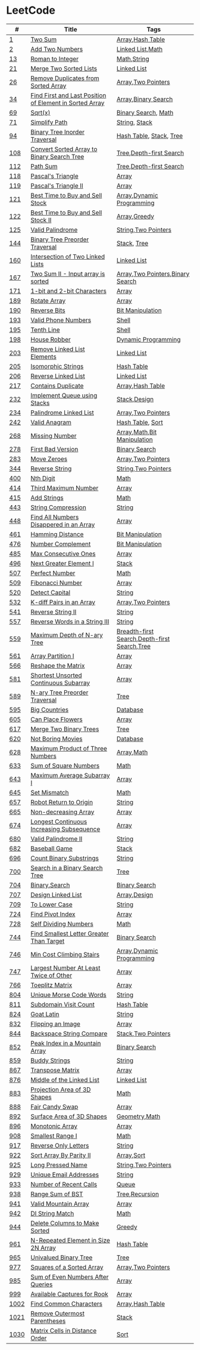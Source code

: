 # LeetCode

| #        | Title                                                       | Tags                                                     |
|----------|-------------------------------------------------------------|----------------------------------------------------------|
| [1][]    | [Two Sum][]                                                 | [Array][],[Hash Table][]                                 |
| [2][]    | [Add Two Numbers][]                                         | [Linked List][],[Math][]                                 |
| [13][]   | [Roman to Integer][]                                        | [Math][],[String][]                                      |
| [21][]   | [Merge Two Sorted Lists][]                                  | [Linked List][]                                          |
| [26][]   | [Remove Duplicates from Sorted Array][]                     | [Array][],[Two Pointers][]                               |
| [34][]   | [Find First and Last Position of Element in Sorted Array][] | [Array][],[Binary Search][]                              |
| [69][]   | [Sqrt(x)][]                                                 | [Binary Search][], [Math][]                              |
| [71][]   | [Simplify Path][]                                           | [String][], [Stack][]                                    |
| [94][]   | [Binary Tree Inorder Traversal][]                           | [Hash Table][], [Stack][], [Tree][]                      |
| [108][]  | [Convert Sorted Array to Binary Search Tree][]              | [Tree][],[Depth-first Search][]                          |
| [112][]  | [Path Sum][]                                                | [Tree][],[Depth-first Search][]                          |
| [118][]  | [Pascal's Triangle][]                                       | [Array][]                                                |
| [119][]  | [Pascal's Triangle II][]                                    | [Array][]                                                |
| [121][]  | [Best Time to Buy and Sell Stock][]                         | [Array][],[Dynamic Programming][]                        |
| [122][]  | [Best Time to Buy and Sell Stock II][]                      | [Array][],[Greedy][]                                     |
| [125][]  | [Valid Palindrome][]                                        | [String][],[Two Pointers][]                              |
| [144][]  | [Binary Tree Preorder Traversal][]                          | [Stack][], [Tree][]                                      |
| [160][]  | [Intersection of Two Linked Lists][]                        | [Linked List][]                                          |
| [167][]  | [Two Sum II - Input array is sorted][]                      | [Array][],[Two Pointers][],[Binary Search][]             |
| [171][]  | [1-bit and 2-bit Characters][]                              | [Array][]                                                |
| [189][]  | [Rotate Array][]                                            | [Array][]                                                |
| [190][]  | [Reverse Bits][]                                            | [Bit Manipulation][]                                     |
| [193][]  | [Valid Phone Numbers][]                                     | [Shell][]                                                |
| [195][]  | [Tenth Line][]                                              | [Shell][]                                                |
| [198][]  | [House Robber][]                                            | [Dynamic Programming][]                                  |
| [203][]  | [Remove Linked List Elements][]                             | [Linked List][]                                          |
| [205][]  | [Isomorphic Strings][]                                      | [Hash Table][]                                           |
| [206][]  | [Reverse Linked List][]                                     | [Linked List][]                                          |
| [217][]  | [Contains Duplicate][]                                      | [Array][],[Hash Table][]                                 |
| [232][]  | [Implement Queue using Stacks][]                            | [Stack][],[Design][]                                     |
| [234][]  | [Palindrome Linked List][]                                  | [Array][],[Two Pointers][]                               |
| [242][]  | [Valid Anagram][]                                           | [Hash Table][], [Sort][]                                 |
| [268][]  | [Missing Number][]                                          | [Array][],[Math][],[Bit Manipulation][]                  |
| [278][]  | [First Bad Version][]                                       | [Binary Search][]                                        |
| [283][]  | [Move Zeroes][]                                             | [Array][],[Two Pointers][]                               |
| [344][]  | [Reverse String][]                                          | [String][],[Two Pointers][]                              |
| [400][]  | [Nth Digit][]                                               | [Math][]                                                 |
| [414][]  | [Third Maximum Number][]                                    | [Array][]                                                |
| [415][]  | [Add Strings][]                                             | [Math][]                                                 |
| [443][]  | [String Compression][]                                      | [String][]                                               |
| [448][]  | [Find All Numbers Disappered in an Array][]                 | [Array][]                                                |
| [461][]  | [Hamming Distance][]                                        | [Bit Manipulation][]                                     |
| [476][]  | [Number Complement][]                                       | [Bit Manipulation][]                                     |
| [485][]  | [Max Consecutive Ones][]                                    | [Array][]                                                |
| [496][]  | [Next Greater Element I][]                                  | [Stack][]                                                |
| [507][]  | [Perfect Number][]                                          | [Math][]                                                 |
| [509][]  | [Fibonacci Number][]                                        | [Array][]                                                |
| [520][]  | [Detect Capital][]                                          | [String][]                                               |
| [532][]  | [K-diff Pairs in an Array][]                                | [Array][],[Two Pointers][]                               |
| [541][]  | [Reverse String II][]                                       | [String][]                                               |
| [557][]  | [Reverse Words in a String III][]                           | [String][]                                               |
| [559][]  | [Maximum Depth of N-ary Tree][]                             | [Breadth-first Search][],[Depth-first Search][],[Tree][] |
| [561][]  | [Array Partition I][]                                       | [Array][]                                                |
| [566][]  | [Reshape the Matrix][]                                      | [Array][]                                                |
| [581][]  | [Shortest Unsorted Continuous Subarray][]                   | [Array][]                                                |
| [589][]  | [N-ary Tree Preorder Traversal][]                           | [Tree][]                                                 |
| [595][]  | [Big Countries][]                                           | [Database][]                                             |
| [605][]  | [Can Place Flowers][]                                       | [Array][]                                                |
| [617][]  | [Merge Two Binary Trees][]                                  | [Tree][]                                                 |
| [620][]  | [Not Boring Movies][]                                       | [Database][]                                             |
| [628][]  | [Maximum Product of Three Numbers][]                        | [Array][],[Math][]                                       |
| [633][]  | [Sum of Square Numbers][]                                   | [Math][]                                                 |
| [643][]  | [Maximum Average Subarray I][]                              | [Array][]                                                |
| [645][]  | [Set Mismatch][]                                            | [Math][]                                                 |
| [657][]  | [Robot Return to Origin][]                                  | [String][]                                               |
| [665][]  | [Non-decreasing Array][]                                    | [Array][]                                                |
| [674][]  | [Longest Continuous Increasing Subsequence][]               | [Array][]                                                |
| [680][]  | [Valid Palindrome II][]                                     | [String][]                                               |
| [682][]  | [Baseball Game][]                                           | [Stack][]                                                |
| [696][]  | [Count Binary Substrings][]                                 | [String][]                                               |
| [700][]  | [Search in a Binary Search Tree][]                          | [Tree][]                                                 |
| [704][]  | [Binary.Search][]                                           | [Binary Search][]                                        |
| [707][]  | [Design Linked List][]                                      | [Array][],[Design][]                                     |
| [709][]  | [To Lower Case][]                                           | [String][]                                               |
| [724][]  | [Find Pivot Index][]                                        | [Array][]                                                |
| [728][]  | [Self Dividing Numbers][]                                   | [Math][]                                                 |
| [744][]  | [Find Smallest Letter Greater Than Target][]                | [Binary Search][]                                        |
| [746][]  | [Min Cost Climbing Stairs][]                                | [Array][],[Dynamic Programming][]                        |
| [747][]  | [Largest Number At Least Twice of Other][]                  | [Array][]                                                |
| [766][]  | [Toeplitz Matrix][]                                         | [Array][]                                                |
| [804][]  | [Unique Morse Code Words][]                                 | [String][]                                               |
| [811][]  | [Subdomain Visit Count][]                                   | [Hash Table][]                                           |
| [824][]  | [Goat Latin][]                                              | [String][]                                               |
| [832][]  | [Flipping an Image][]                                       | [Array][]                                                |
| [844][]  | [Backspace String Compare][]                                | [Stack][],[Two Pointers][]                               |
| [852][]  | [Peak Index in a Mountain Array][]                          | [Binary Search][]                                        |
| [859][]  | [Buddy Strings][]                                           | [String][]                                               |
| [867][]  | [Transpose Matrix][]                                        | [Array][]                                                |
| [876][]  | [Middle of the Linked List][]                               | [Linked List][]                                          |
| [883][]  | [Projection Area of 3D Shapes][]                            | [Math][]                                                 |
| [888][]  | [Fair Candy Swap][]                                         | [Array][]                                                |
| [892][]  | [Surface Area of 3D Shapes][]                               | [Geometry][],[Math][]                                    |
| [896][]  | [Monotonic Array][]                                         | [Array][]                                                |
| [908][]  | [Smallest Range I][]                                        | [Math][]                                                 |
| [917][]  | [Reverse Only Letters][]                                    | [String][]                                               |
| [922][]  | [Sort Array By Parity II][]                                 | [Array][],[Sort][]                                       |
| [925][]  | [Long Pressed Name][]                                       | [String][],[Two Pointers][]                              |
| [929][]  | [Unique Email Addresses][]                                  | [String][]                                               |
| [933][]  | [Number of Recent Calls][]                                  | [Queue][]                                                |
| [938][]  | [Range Sum of BST][]                                        | [Tree][],[Recursion][]                                   |
| [941][]  | [Valid Mountain Array][]                                    | [Array][]                                                |
| [942][]  | [DI String Match][]                                         | [Math][]                                                 |
| [944][]  | [Delete Columns to Make Sorted][]                           | [Greedy][]                                               |
| [961][]  | [N-Repeated Element in Size 2N Array][]                     | [Hash Table][]                                           |
| [965][]  | [Univalued Binary Tree][]                                   | [Tree][]                                                 |
| [977][]  | [Squares of a Sorted Array][]                               | [Array][],[Two Pointers][]                               |
| [985][]  | [Sum of Even Numbers After Queries][]                       | [Array][]                                                |
| [999][]  | [Available Captures for Rook][]                             | [Array][]                                                |
| [1002][] | [Find Common Characters][]                                  | [Array][],[Hash Table][]                                 |
| [1021][] | [Remove Outermost Parentheses][]                            | [Stack][]                                                |
| [1030][] | [Matrix Cells in Distance Order][]                          | [Sort][]                                                 |


<!-- Questions -->
[1]: https://leetcode.com/problems/two-sum/
[2]: https://leetcode.com/problems/add-two-numbers/
[13]: https://leetcode.com/problems/roman-to-integer/
[21]: https://leetcode.com/problems/merge-two-sorted-lists/
[26]: https://leetcode.com/problems/remove-duplicates-from-sorted-array/
[34]: https://leetcode.com/problems/find-first-and-last-position-of-element-in-sorted-array/
[69]: https://leetcode.com/problems/sqrtx/
[71]: https://leetcode.com/problems/simplify-path/
[94]: https://leetcode.com/problems/binary-tree-inorder-traversal/
[108]: https://leetcode.com/problems/convert-sorted-array-to-binary-search-tree/
[112]: https://leetcode.com/problems/path-sum/
[118]: https://leetcode.com/problems/pascals-triangle/
[119]: https://leetcode.com/problems/pascals-triangle-ii/
[121]: https://leetcode.com/problems/best-time-to-buy-and-sell-stock/
[122]: https://leetcode.com/problems/best-time-to-buy-and-sell-stock-ii/
[125]: https://leetcode.com/problems/valid-palindrome/
[144]: https://leetcode.com/problems/binary-tree-preorder-traversal/
[160]: https://leetcode.com/problems/intersection-of-two-linked-lists/
[167]: https://leetcode.com/problems/two-sum-ii-input-array-is-sorted/
[171]: https://leetcode.com/problems/1-bit-and-2-bit-characters/
[189]: https://leetcode.com/problems/rotate-array/
[190]: https://leetcode.com/problems/reverse-bits/
[193]: https://leetcode.com/problems/valid-phone-numbers/
[195]: https://leetcode.com/problems/tenth-line/
[198]: https://leetcode.com/problems/house-robber/
[203]: https://leetcode.com/problems/remove-linked-list-elements/
[205]: https://leetcode.com/problems/isomorphic-strings/
[206]: https://leetcode.com/problems/reverse-linked-list/
[217]: https://leetcode.com/problems/contains-duplicate/
[232]: https://leetcode.com/problems/implement-queue-using-stacks/
[234]: https://leetcode.com/problems/palindrome-linked-list/
[242]: https://leetcode.com/problems/valid-anagram/
[268]: https://leetcode.com/problems/missing-number/
[278]: https://leetcode.com/problems/first-bad-version/
[283]: https://leetcode.com/problems/move-zeroes/
[344]: https://leetcode.com/problems/reverse-string/
[400]: https://leetcode.com/problems/nth-digit/
[414]: https://leetcode.com/problems/third-maximum-number/
[415]: https://leetcode.com/problems/add-strings/
[443]: https://leetcode.com/problems/string-compression/
[448]: https://leetcode.com/problems/find-all-numbers-disappeared-in-an-array/
[461]: https://leetcode.com/problems/hamming-distance/
[476]: https://leetcode.com/problems/number-complement/
[485]: https://leetcode.com/problems/max-consecutive-ones/
[496]: https://leetcode.com/problems/next-greater-element-i/
[507]: https://leetcode.com/problems/perfect-number/
[509]: https://leetcode.com/problems/fibonacci-number/
[520]: https://leetcode.com/problems/detect-capital/
[532]: https://leetcode.com/problems/k-diff-pairs-in-an-array/
[541]: https://leetcode.com/problems/reverse-string-ii/
[557]: https://leetcode.com/problems/reverse-words-in-a-string-iii/
[559]: https://leetcode.com/problems/maximum-depth-of-n-ary-tree/
[561]: https://leetcode.com/problems/array-partition-i/
[566]: https://leetcode.com/problems/reshape-the-matrix/
[581]: https://leetcode.com/problems/shortest-unsorted-continuous-subarray/
[589]: https://leetcode.com/problems/n-ary-tree-preorder-traversal/
[595]: https://leetcode.com/problems/big-countries/
[605]: https://leetcode.com/problems/can-place-flowers/
[617]: https://leetcode.com/problems/merge-two-binary-trees/
[620]: https://leetcode.com/problems/not-boring-movies/
[628]: https://leetcode.com/problems/maximum-product-of-three-numbers/
[633]: https://leetcode.com/problems/sum-of-square-numbers/
[643]: https://leetcode.com/problems/maximum-average-subarray-i/
[645]: https://leetcode.com/problems/set-mismatch/
[657]: https://leetcode.com/problems/robot-return-to-origin/
[665]: https://leetcode.com/problems/non-decreasing-array/
[674]: https://leetcode.com/problems/longest-continuous-increasing-subsequence/
[680]: https://leetcode.com/problems/valid-palindrome-ii/
[682]: https://leetcode.com/problems/baseball-game/
[696]: https://leetcode.com/problems/count-binary-substrings/
[700]: https://leetcode.com/problems/search-in-a-binary-search-tree/
[704]: https://leetcode.com/problems/binary-search/
[707]: https://leetcode.com/problems/design-linked-list/
[709]: https://leetcode.com/problems/to-lower-case/
[724]: https://leetcode.com/problems/find-pivot-index/
[728]: https://leetcode.com/problems/self-dividing-numbers/
[744]: https://leetcode.com/problems/find-smallest-letter-greater-than-target/
[746]: https://leetcode.com/problems/min-cost-climbing-stairs
[747]: https://leetcode.com/problems/largest-number-at-least-twice-of-others
[766]: https://leetcode.com/problems/toeplitz-matrix/
[804]: https://leetcode.com/problems/unique-morse-code-words/
[811]: https://leetcode.com/problems/subdomain-visit-count/
[824]: https://leetcode.com/problems/goat-latin/
[832]: https://leetcode.com/problems/flipping-an-image/
[844]: https://leetcode.com/problems/backspace-string-compare/
[852]: https://leetcode.com/problems/peak-index-in-a-mountain-array/
[859]: https://leetcode.com/problems/buddy-strings/
[867]: https://leetcode.com/problems/transpose-matrix/
[876]: https://leetcode.com/problems/middle-of-the-linked-list/
[883]: https://leetcode.com/problems/projection-area-of-3d-shapes/
[888]: https://leetcode.com/problems/fair-candy-swap/
[892]: https://leetcode.com/problems/surface-area-of-3d-shapes/
[896]: https://leetcode.com/problems/monotonic-array/
[908]: https://leetcode.com/problems/smallest-range-i/
[917]: https://leetcode.com/problems/reverse-only-letters/
[922]: https://leetcode.com/problems/sort-array-by-parity-ii/
[925]: https://leetcode.com/problems/long-pressed-name/
[929]: https://leetcode.com/problems/unique-email-addresses/
[933]: https://leetcode.com/problems/number-of-recent-calls/
[938]: https://leetcode.com/problems/range-sum-of-bst/
[941]: https://leetcode.com/problems/valid-mountain-array/
[942]: https://leetcode.com/problems/di-string-match/
[944]: https://leetcode.com/problems/delete-columns-to-make-sorted/
[961]: https://leetcode.com/problems/n-repeated-element-in-size-2n-array/
[965]: https://leetcode.com/problems/univalued-binary-tree/
[977]: https://leetcode.com/problems/squares-of-a-sorted-array/
[985]: https://leetcode.com/problems/sum-of-even-numbers-after-queries/
[999]: https://leetcode.com/problems/available-captures-for-rook/
[1002]: https://leetcode.com/problems/find-common-characters/
[1021]: https://leetcode.com/problems/remove-outermost-parentheses/
[1030]: https://leetcode.com/problems/matrix-cells-in-distance-order/

<!-- Tags -->
[Array]: https://leetcode.com/tag/array/
[Binary Search]: https://leetcode.com/tag/binary-search/
[Bit Manipulation]: https://leetcode.com/tag/bit-manipulation/
[Breadth-first Search]: https://leetcode.com/tag/breadth-first-search/
[Depth-first Search]: https://leetcode.com/tag/depth-first-search/
[Design]: https://leetcode.com/tag/design/
[Dynamic Programming]: https://leetcode.com/tag/dynamic-programming/
[Geometry]: https://leetcode.com/tag/geometry/
[Greedy]: https://leetcode.com/tag/greedy/
[Hash Table]: https://leetcode.com/tag/hash-table/
[Linked List]: https://leetcode.com/tag/linked-list/
[Math]: https://leetcode.com/tag/math/
[Recursion]: https://leetcode.com/tag/recursion/
[Sort]: https://leetcode.com/tag/sort/
[Stack]: https://leetcode.com/tag/stack/
[String]: https://leetcode.com/tag/string/
[Tree]: https://leetcode.com/tag/tree/
[Two Pointers]: https://leetcode.com/tag/two-pointers/
[Queue]: https://leetcode.com/tag/queue/

[Database]: https://leetcode.com/problemset/database/
[Shell]: https://leetcode.com/problemset/shell/

<!-- Solutions -->
[Two Sum]: ./0001-Two.Sum/
[Add Two Numbers]: ./0002-Add.Two.Numbers/
[Roman to Integer]: ./0013-Romain.to.Integer/
[Merge Two Sorted Lists]: ./0021-Merge.Two.Sorted.Lists/
[Remove Duplicates from Sorted Array]: ./0026-Remove.Duplicates.from.Sorted.Array/
[Find First and Last Position of Element in Sorted Array]: ./0034-Find.First.and.Last.Position.of.Element.in.Sorted.Array/
[Sqrt(x)]: ./0069-Sqrt-x/
[Simplify Path]: ./0071-Simplify.Path/
[Binary Tree Inorder Traversal]: ./0094-Binary.Tree.Inorder.Traversal/
[Convert Sorted Array to Binary Search Tree]: ./0108-Convert.Sorted.Array.to.Binary.Search.Tree
[Path Sum]: ./0112-Path.Sum/
[Pascal's Triangle]: ./0118-Pascals.Triangle/
[Pascal's Triangle II]: ./0119-Pascals.Triangle.II/
[Best Time to Buy and Sell Stock]: ./0121-Best.Time.to.Buy.and.Sell.Stock/
[Best Time to Buy and Sell Stock II]: ./0122-Best.Time.to.Buy.and.Sell.Stock.II/
[Valid Palindrome]: ./0125-Valid-Palindrome/
[Binary Tree Preorder Traversal]: ./0144-Binary.Tree.Preorder.Traversal/
[Intersection of Two Linked Lists]: ./0160-Intersection.of.Two.Linked.Lists/
[Two Sum II - Input array is sorted]: ./0167-Two.Sum.II.Input.array.is.sorted/
[1-bit and 2-bit Characters]: ./0171-1-bit.and.2-bit.Characters/
[Rotate Array]: ./0189-Rotate.Array/
[Reverse Bits]: ./0190-Reverse.Bits/
[Valid Phone Numbers]: ./0193-Valid.Phone.Numbers/
[Tenth Line]: ./0195-Tenth.Line/
[House Robber]: ./0198-House.Robber/
[Remove Linked List Elements]: ./0203-Remove.Linked.List.Elements/
[Isomorphic Strings]: ./0205-Isomorphic.Strings/
[Reverse Linked List]: ./0206-Reverse.Linked.List/
[Contains Duplicate]: ./0217-Contains.Duplicate/
[Implement Queue using Stacks]: ./0232-Implement.Queue.using.Stacks/
[Palindrome Linked List]: ./0234-Palindrome.Linked.List/
[Valid Anagram]: ./0242-Valid.Anagram/
[Missing Number]: ./0268-Missing.Number/
[First Bad Version]: ./0278-First.Bad.Version/
[Move Zeroes]: ./0283-Move.Zeroes/
[Reverse String]: ./0344-Reverse.String/
[Nth Digit]: ./0400-Nth.Digit/
[Third Maximum Number]: ./0414-Third.Maximum.Number/
[Add Strings]: ./0415-Add.Strings/
[String Compression]: ./0443-String.Compression/
[Find All Numbers Disappered in an Array]: ./0448-Fina.All.Numbers.Disappered.in.an.Array/
[Hamming Distance]: ./0461-Hamming.Distance/
[Number Complement]: ./0476-Number.Complement
[Max Consecutive Ones]: ./0485-Max.Consecutive.Ones/
[Next Greater Element I]: ./0496-Next.Greater.Element.I/
[Perfect Number]: ./0507-Perfect.Number/
[Fibonacci Number]: ./0509-Fibonacci.Number/
[Detect Capital]: ./0520-Detect.Capital/
[K-diff Pairs in an Array]: ./0532-K-diff.Pairs.in.an.Array/
[Reverse String II]: ./0541-Reverse.String.II/
[Reverse Words in a String III]: ./0557-Reverse.Words.in.a.String.III/
[Maximum Depth of N-ary Tree]: ./0559-Maximum.Depth.of.N-ary.Tree/
[Array Partition I]: ./0561-Array.Partition.I/
[Reshape the Matrix]: ./0566-Reshape.the.Matrix/
[Shortest Unsorted Continuous Subarray]: ./0581-Shortest.Unsorted.Continuous.Subarray/
[N-ary Tree Preorder Traversal]: ./0589-N-ary.Tree.Preorder.Traversal/
[Big Countries]: ./0595-Big.Countries/
[Can Place Flowers]: ./0605-Can.Place.Flowers/
[Merge Two Binary Trees]: ./0617-Merge.Two.Binary.Trees/
[Not Boring Movies]: ./0620-Not.Boring.Movies/
[Maximum Product of Three Numbers]: ./0628-Maximum.Product.of.Three.Numbers/
[Sum of Square Numbers]: ./0633-Sum.of.Square.Numbers/
[Maximum Average Subarray I]: ./0643-Maximum.Average.Subarray.I/
[Set Mismatch]: ./0645-Set.Mismatch/
[Robot Return to Origin]: ./0657-Robot.Return.to.Origin/
[Non-decreasing Array]: ./0665-Non-decreasing.Array/
[Longest Continuous Increasing Subsequence]: ./0674-Longest.Continuous.Increasing.Subsequence/
[Valid Palindrome II]: ./0680-Valid.Palindrome.II/
[Baseball Game]: ./0682-Baseball.Game/
[Count Binary Substrings]: ./0696-Count.Binary.Substrings/
[Search in a Binary Search Tree]: ./0700-Search.in.a.Binary.Search.Tree/
[Binary.Search]: ./0704-Binary.Search/
[Design Linked List]: ./0707-Design.Linked.List/
[To Lower Case]: ./0709-To.Lower.Case/
[Find Pivot Index]: ./0724-Find.Pivot.Index/
[Self Dividing Numbers]: ./0728-Self.Dividing.Numbers/
[Find Smallest Letter Greater Than Target]: ./0744-Find.Smallest.Letter.Greater.Than.Target/
[Min Cost Climbing Stairs]: ./0746-Min.Cost.Climbing.Stairs/
[Largest Number At Least Twice of Other]: ./0747-Largest.Number.At.Least.Twice.of.Others/
[Toeplitz Matrix]: ./0766-Toeplitz.Matrix/
[Unique Morse Code Words]: ./0804-Unique.Morse.Code.Words
[Subdomain Visit Count]: ./0811-Subdomain.Visit.Count/
[Goat Latin]: ./0824-Goat.Latin/
[Flipping an Image]: ./0832-Flipping.an.Image/
[Backspace String Compare]: ./0844-Backspace.String.Compare/
[Peak Index in a Mountain Array]: ./0852-Peak.Index.in.a.Mountain.Array/
[Buddy Strings]: ./0859-Buddy.Strings/
[Transpose Matrix]: ./0867-Transpose.Matrix/
[Middle of the Linked List]: ./0876-Middle.of.the.Linked.List/
[Projection Area of 3D Shapes]: ./0883-Projection.Area.of.3D.Shapes/
[Fair Candy Swap]: ./0888-Fair.Candy.Swap/
[Surface Area of 3D Shapes]: ./0892-Surface.Area.of.3D.Shapes/
[Monotonic Array]: ./0896-Monotonic.Array/
[Smallest Range I]: ./0908-Smallest.Range.I/
[Reverse Only Letters]: ./0917-Reverse.Only.Letters/
[Sort Array By Parity II]: ./0922-Sort.Array.By.Parity.II/
[Long Pressed Name]: ./0925-Long.Pressed.Name/
[Unique Email Addresses]: ./0929-Unique.Email.Addresses/
[Number of Recent Calls]: ./0933-Number.of.Recent.Calls/
[Range Sum of BST]: ./0938-Range.Sum.of.BST/
[Valid Mountain Array]: ./0941-Valid.Mountain.Array/
[DI String Match]: ./0942-DI.String.Match/
[Delete Columns to Make Sorted]: ./0944-Delete.Columns.to.Make.Sorted/
[N-Repeated Element in Size 2N Array]: ./0961-N-Repeated.Element.in.Size.2N.Array/
[Univalued Binary Tree]: ./0965-Univalued.Binary.Tree/
[Squares of a Sorted Array]: ./0977-Squares.of.a.Sorted.Array/
[Sum of Even Numbers After Queries]: ./0985-Sum.of.Even.Numbers.After.Queries/
[Available Captures for Rook]: ./0999-Available.Captures.for.Rook/
[Find Common Characters]: ./1002-Find.Common.Characters/
[Remove Outermost Parentheses]: ./1021-Remove.Outermost.Parentheses/
[Matrix Cells in Distance Order]: ./1030-Matrix.Cells.in.Distance.Order/

